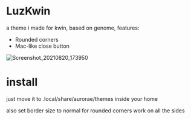 # LuzKwin
a theme i made for kwin, based on genome, features:

 - Rounded corners
 - Mac-like close button

![Screenshot_20210820_173950](https://user-images.githubusercontent.com/89277764/130291827-1a7c9ae5-5bc9-4d82-bf32-07d63e8887ab.png)


# install
just move it to .local/share/aurorae/themes inside your home

also set border size to normal for rounded corners work on all the sides


